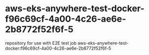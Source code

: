 # aws-eks-anywhere-test-docker-f96c69cf-4a00-4c26-ae6e-2b8772f52f6f-5
repository for use with E2E test job aws-eks-anywhere-test-docker:f96c69cf-4a00-4c26-ae6e-2b8772f52f6f-5
